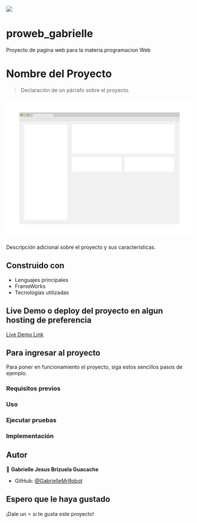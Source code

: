 ![](https://img.shields.io/badge/UMC-blue)

# proweb_gabrielle
Proyecto de pagina web para la materia programacion Web

# Nombre del Proyecto

> Declaración de un párrafo sobre el proyecto.

![screenshot](./app_screenshot.png)

Descripción adicional sobre el proyecto y sus características.

## Construido con

- Lenguajes principales
- FrameWorks
- Tecnologías utilizadas

## Live Demo o deploy del proyecto en algun hosting de preferencia

[Live Demo Link](https://livedemo.com)


## Para ingresar al proyecto
Para poner en funcionamiento el proyecto, siga estos sencillos pasos de ejemplo.

### Requisitos previos

### Uso

### Ejecutar pruebas

### Implementación


## Autor

👤 **Gabrielle Jesus Brizuela Guacache**

- GitHub: [@GabrielleMrRobot](https://github.com/GabrielleMrRobot)


## Espero que le haya gustado

¡Dale un ⭐️ si te gusta este proyecto!
